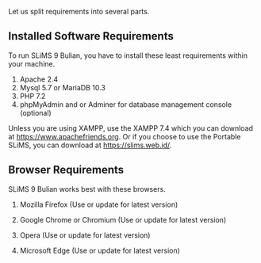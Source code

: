 Let us split requirements into several parts.

## Installed Software Requirements

To run SLiMS 9 Bulian, you have to install these least requirements within your machine.

1. Apache 2.4
2. Mysql 5.7 or MariaDB 10.3
3. PHP 7.2
4. phpMyAdmin and or Adminer for database management console (optional)

Unless you are using XAMPP, use the XAMPP 7.4 which you can download at https://www.apachefriends.org. Or if you choose to use the Portable SLiMS, you can download at https://slims.web.id/.

## Browser Requirements

SLiMS 9 Bulian works best with these browsers.

1. Mozilla Firefox (Use or update for latest version)

2. Google Chrome or Chromium (Use or update for latest version)

3. Opera (Use or update for latest version)

4. Microsoft Edge (Use or update for latest version)

   [^1]: If you use GnU/Linux operating system, Chromium is available by default within your distro's software repo. Google Chrome use code from the Chromium project.

   

   